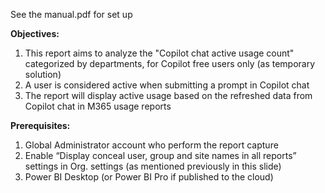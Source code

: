 See the manual.pdf for set up

**Objectives:**
1. This report aims to analyze the "Copilot chat active usage count" categorized by departments, for Copilot free users only (as temporary solution)
2. A user is considered active when submitting a prompt in Copilot chat
3. The report will display active usage based on the refreshed data from Copilot chat in M365 usage reports

**Prerequisites:**
1. Global Administrator account who perform the report capture
2. Enable “Display conceal user, group and site names in all reports” settings in Org. settings (as mentioned previously in this slide)
3. Power BI Desktop (or Power BI Pro if published to the cloud)
